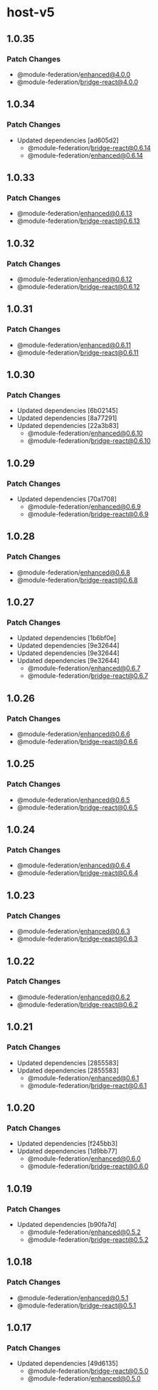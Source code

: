 # host-v5

## 1.0.35

### Patch Changes

- @module-federation/enhanced@4.0.0
- @module-federation/bridge-react@4.0.0

## 1.0.34

### Patch Changes

- Updated dependencies [ad605d2]
  - @module-federation/bridge-react@0.6.14
  - @module-federation/enhanced@0.6.14

## 1.0.33

### Patch Changes

- @module-federation/enhanced@0.6.13
- @module-federation/bridge-react@0.6.13

## 1.0.32

### Patch Changes

- @module-federation/enhanced@0.6.12
- @module-federation/bridge-react@0.6.12

## 1.0.31

### Patch Changes

- @module-federation/enhanced@0.6.11
- @module-federation/bridge-react@0.6.11

## 1.0.30

### Patch Changes

- Updated dependencies [6b02145]
- Updated dependencies [8a77291]
- Updated dependencies [22a3b83]
  - @module-federation/enhanced@0.6.10
  - @module-federation/bridge-react@0.6.10

## 1.0.29

### Patch Changes

- Updated dependencies [70a1708]
  - @module-federation/enhanced@0.6.9
  - @module-federation/bridge-react@0.6.9

## 1.0.28

### Patch Changes

- @module-federation/enhanced@0.6.8
- @module-federation/bridge-react@0.6.8

## 1.0.27

### Patch Changes

- Updated dependencies [1b6bf0e]
- Updated dependencies [9e32644]
- Updated dependencies [9e32644]
- Updated dependencies [9e32644]
  - @module-federation/enhanced@0.6.7
  - @module-federation/bridge-react@0.6.7

## 1.0.26

### Patch Changes

- @module-federation/enhanced@0.6.6
- @module-federation/bridge-react@0.6.6

## 1.0.25

### Patch Changes

- @module-federation/enhanced@0.6.5
- @module-federation/bridge-react@0.6.5

## 1.0.24

### Patch Changes

- @module-federation/enhanced@0.6.4
- @module-federation/bridge-react@0.6.4

## 1.0.23

### Patch Changes

- @module-federation/enhanced@0.6.3
- @module-federation/bridge-react@0.6.3

## 1.0.22

### Patch Changes

- @module-federation/enhanced@0.6.2
- @module-federation/bridge-react@0.6.2

## 1.0.21

### Patch Changes

- Updated dependencies [2855583]
- Updated dependencies [2855583]
  - @module-federation/enhanced@0.6.1
  - @module-federation/bridge-react@0.6.1

## 1.0.20

### Patch Changes

- Updated dependencies [f245bb3]
- Updated dependencies [1d9bb77]
  - @module-federation/enhanced@0.6.0
  - @module-federation/bridge-react@0.6.0

## 1.0.19

### Patch Changes

- Updated dependencies [b90fa7d]
  - @module-federation/enhanced@0.5.2
  - @module-federation/bridge-react@0.5.2

## 1.0.18

### Patch Changes

- @module-federation/enhanced@0.5.1
- @module-federation/bridge-react@0.5.1

## 1.0.17

### Patch Changes

- Updated dependencies [49d6135]
  - @module-federation/bridge-react@0.5.0
  - @module-federation/enhanced@0.5.0
